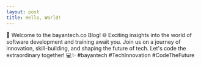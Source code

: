 ```yaml
---
layout: post
title: Hello, World!
---
```


🚀 Welcome to the bayantech.co Blog! 🌐 Exciting insights into the world of software development and training await you. Join us on a journey of innovation, skill-building, and shaping the future of tech. Let's code the extraordinary together! 💻✨ #bayantech #TechInnovation #CodeTheFuture
